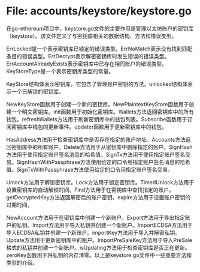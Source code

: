 # File: accounts/keystore/keystore.go

在go-ethereum项目中，keystore.go文件的主要作用是管理以太坊账户的密钥库（keystore）。该文件定义了与密钥库相关的数据结构、方法和错误类型。

ErrLocked是一个表示密钥库已锁定的错误类型。ErrNoMatch表示没有找到匹配条目的错误类型。ErrDecrypt表示解密密钥库时发生错误的错误类型。ErrAccountAlreadyExists表示密钥库中已存在相同账户的错误类型。KeyStoreType是一个表示密钥库类型的常量。

KeyStore结构体表示密钥库，它包含了管理账户密钥的方法。unlocked结构体表示一个已解锁的密钥库。

NewKeyStore函数用于创建一个新的密钥库。NewPlaintextKeyStore函数用于创建一个明文密钥库。init函数用于初始化密钥库。Wallets方法返回密钥库中的所有钱包。refreshWallets方法用于刷新密钥库中的钱包列表。Subscribe函数用于订阅密钥库中钱包的更新事件。updater函数用于更新密钥库中的钱包。

HasAddress方法用于检查密钥库中是否存在指定的账户地址。Accounts方法返回密钥库中的所有账户。Delete方法用于从密钥库中删除指定的账户。SignHash方法用于使用指定账户签名消息的哈希值。SignTx方法用于使用指定账户签名交易。SignHashWithPassphrase方法使用给定的口令用指定账户签名消息的哈希值。SignTxWithPassphrase方法使用给定的口令用指定账户签名交易。

Unlock方法用于解锁密钥库。Lock方法用于锁定密钥库。TimedUnlock方法用于设置密钥库的自动解锁时间。Find方法用于在密钥库中查找指定的账户。getDecryptedKey方法返回解密后的账户密钥。expire方法用于设置账户密钥的过期时间。

NewAccount方法用于在密钥库中创建一个新账户。Export方法用于导出指定账户的私钥。Import方法用于导入私钥并创建一个新账户。ImportECDSA方法用于导入ECDSA私钥并创建一个新账户。importKey方法用于导入并解密私钥。Update方法用于更新密钥库中的账户。ImportPreSaleKey方法用于导入PreSale格式的私钥并创建一个新账户。isUpdating方法用于检查密钥库是否正在更新。zeroKey函数用于将私钥的内存清零。以上是keystore.go文件中一些重要方法和类型的介绍。

